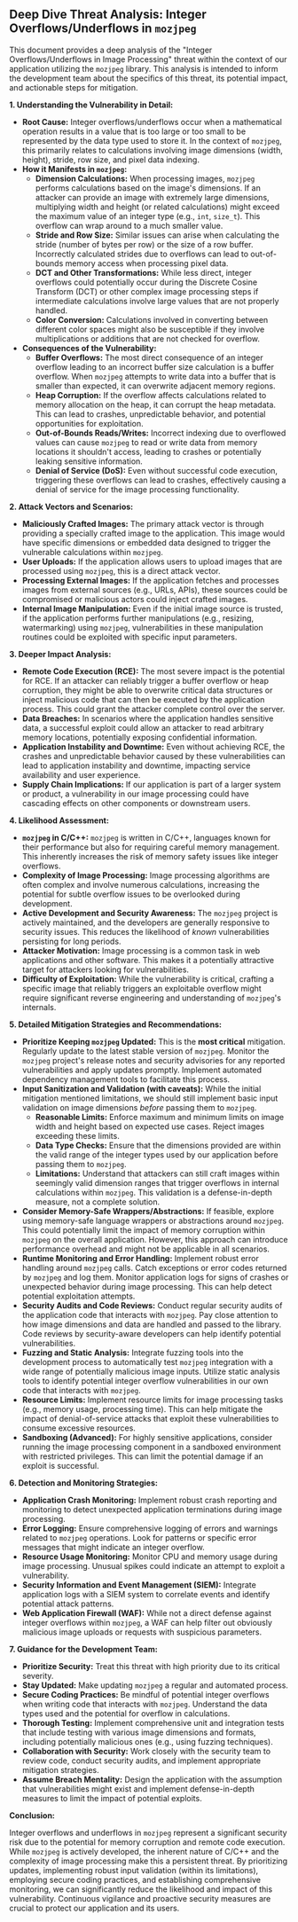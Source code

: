## Deep Dive Threat Analysis: Integer Overflows/Underflows in `mozjpeg`

This document provides a deep analysis of the "Integer Overflows/Underflows in Image Processing" threat within the context of our application utilizing the `mozjpeg` library. This analysis is intended to inform the development team about the specifics of this threat, its potential impact, and actionable steps for mitigation.

**1. Understanding the Vulnerability in Detail:**

* **Root Cause:** Integer overflows/underflows occur when a mathematical operation results in a value that is too large or too small to be represented by the data type used to store it. In the context of `mozjpeg`, this primarily relates to calculations involving image dimensions (width, height), stride, row size, and pixel data indexing.
* **How it Manifests in `mozjpeg`:**
    * **Dimension Calculations:** When processing images, `mozjpeg` performs calculations based on the image's dimensions. If an attacker can provide an image with extremely large dimensions, multiplying width and height (or related calculations) might exceed the maximum value of an integer type (e.g., `int`, `size_t`). This overflow can wrap around to a much smaller value.
    * **Stride and Row Size:** Similar issues can arise when calculating the stride (number of bytes per row) or the size of a row buffer. Incorrectly calculated strides due to overflows can lead to out-of-bounds memory access when processing pixel data.
    * **DCT and Other Transformations:** While less direct, integer overflows could potentially occur during the Discrete Cosine Transform (DCT) or other complex image processing steps if intermediate calculations involve large values that are not properly handled.
    * **Color Conversion:** Calculations involved in converting between different color spaces might also be susceptible if they involve multiplications or additions that are not checked for overflow.
* **Consequences of the Vulnerability:**
    * **Buffer Overflows:** The most direct consequence of an integer overflow leading to an incorrect buffer size calculation is a buffer overflow. When `mozjpeg` attempts to write data into a buffer that is smaller than expected, it can overwrite adjacent memory regions.
    * **Heap Corruption:** If the overflow affects calculations related to memory allocation on the heap, it can corrupt the heap metadata. This can lead to crashes, unpredictable behavior, and potential opportunities for exploitation.
    * **Out-of-Bounds Reads/Writes:** Incorrect indexing due to overflowed values can cause `mozjpeg` to read or write data from memory locations it shouldn't access, leading to crashes or potentially leaking sensitive information.
    * **Denial of Service (DoS):** Even without successful code execution, triggering these overflows can lead to crashes, effectively causing a denial of service for the image processing functionality.

**2. Attack Vectors and Scenarios:**

* **Maliciously Crafted Images:** The primary attack vector is through providing a specially crafted image to the application. This image would have specific dimensions or embedded data designed to trigger the vulnerable calculations within `mozjpeg`.
* **User Uploads:** If the application allows users to upload images that are processed using `mozjpeg`, this is a direct attack vector.
* **Processing External Images:** If the application fetches and processes images from external sources (e.g., URLs, APIs), these sources could be compromised or malicious actors could inject crafted images.
* **Internal Image Manipulation:** Even if the initial image source is trusted, if the application performs further manipulations (e.g., resizing, watermarking) using `mozjpeg`, vulnerabilities in these manipulation routines could be exploited with specific input parameters.

**3. Deeper Impact Analysis:**

* **Remote Code Execution (RCE):** The most severe impact is the potential for RCE. If an attacker can reliably trigger a buffer overflow or heap corruption, they might be able to overwrite critical data structures or inject malicious code that can then be executed by the application process. This could grant the attacker complete control over the server.
* **Data Breaches:** In scenarios where the application handles sensitive data, a successful exploit could allow an attacker to read arbitrary memory locations, potentially exposing confidential information.
* **Application Instability and Downtime:** Even without achieving RCE, the crashes and unpredictable behavior caused by these vulnerabilities can lead to application instability and downtime, impacting service availability and user experience.
* **Supply Chain Implications:** If our application is part of a larger system or product, a vulnerability in our image processing could have cascading effects on other components or downstream users.

**4. Likelihood Assessment:**

* **`mozjpeg` in C/C++:**  `mozjpeg` is written in C/C++, languages known for their performance but also for requiring careful memory management. This inherently increases the risk of memory safety issues like integer overflows.
* **Complexity of Image Processing:** Image processing algorithms are often complex and involve numerous calculations, increasing the potential for subtle overflow issues to be overlooked during development.
* **Active Development and Security Awareness:** The `mozjpeg` project is actively maintained, and the developers are generally responsive to security issues. This reduces the likelihood of *known* vulnerabilities persisting for long periods.
* **Attacker Motivation:** Image processing is a common task in web applications and other software. This makes it a potentially attractive target for attackers looking for vulnerabilities.
* **Difficulty of Exploitation:** While the vulnerability is critical, crafting a specific image that reliably triggers an exploitable overflow might require significant reverse engineering and understanding of `mozjpeg`'s internals.

**5. Detailed Mitigation Strategies and Recommendations:**

* **Prioritize Keeping `mozjpeg` Updated:** This is the **most critical** mitigation. Regularly update to the latest stable version of `mozjpeg`. Monitor the `mozjpeg` project's release notes and security advisories for any reported vulnerabilities and apply updates promptly. Implement automated dependency management tools to facilitate this process.
* **Input Sanitization and Validation (with caveats):** While the initial mitigation mentioned limitations, we should still implement basic input validation on image dimensions *before* passing them to `mozjpeg`.
    * **Reasonable Limits:** Enforce maximum and minimum limits on image width and height based on expected use cases. Reject images exceeding these limits.
    * **Data Type Checks:** Ensure that the dimensions provided are within the valid range of the integer types used by our application before passing them to `mozjpeg`.
    * **Limitations:**  Understand that attackers can still craft images within seemingly valid dimension ranges that trigger overflows in internal calculations within `mozjpeg`. This validation is a defense-in-depth measure, not a complete solution.
* **Consider Memory-Safe Wrappers/Abstractions:** If feasible, explore using memory-safe language wrappers or abstractions around `mozjpeg`. This could potentially limit the impact of memory corruption within `mozjpeg` on the overall application. However, this approach can introduce performance overhead and might not be applicable in all scenarios.
* **Runtime Monitoring and Error Handling:** Implement robust error handling around `mozjpeg` calls. Catch exceptions or error codes returned by `mozjpeg` and log them. Monitor application logs for signs of crashes or unexpected behavior during image processing. This can help detect potential exploitation attempts.
* **Security Audits and Code Reviews:** Conduct regular security audits of the application code that interacts with `mozjpeg`. Pay close attention to how image dimensions and data are handled and passed to the library. Code reviews by security-aware developers can help identify potential vulnerabilities.
* **Fuzzing and Static Analysis:** Integrate fuzzing tools into the development process to automatically test `mozjpeg` integration with a wide range of potentially malicious image inputs. Utilize static analysis tools to identify potential integer overflow vulnerabilities in our own code that interacts with `mozjpeg`.
* **Resource Limits:** Implement resource limits for image processing tasks (e.g., memory usage, processing time). This can help mitigate the impact of denial-of-service attacks that exploit these vulnerabilities to consume excessive resources.
* **Sandboxing (Advanced):** For highly sensitive applications, consider running the image processing component in a sandboxed environment with restricted privileges. This can limit the potential damage if an exploit is successful.

**6. Detection and Monitoring Strategies:**

* **Application Crash Monitoring:** Implement robust crash reporting and monitoring to detect unexpected application terminations during image processing.
* **Error Logging:** Ensure comprehensive logging of errors and warnings related to `mozjpeg` operations. Look for patterns or specific error messages that might indicate an integer overflow.
* **Resource Usage Monitoring:** Monitor CPU and memory usage during image processing. Unusual spikes could indicate an attempt to exploit a vulnerability.
* **Security Information and Event Management (SIEM):** Integrate application logs with a SIEM system to correlate events and identify potential attack patterns.
* **Web Application Firewall (WAF):** While not a direct defense against integer overflows within `mozjpeg`, a WAF can help filter out obviously malicious image uploads or requests with suspicious parameters.

**7. Guidance for the Development Team:**

* **Prioritize Security:**  Treat this threat with high priority due to its critical severity.
* **Stay Updated:**  Make updating `mozjpeg` a regular and automated process.
* **Secure Coding Practices:**  Be mindful of potential integer overflows when writing code that interacts with `mozjpeg`. Understand the data types used and the potential for overflow in calculations.
* **Thorough Testing:**  Implement comprehensive unit and integration tests that include testing with various image dimensions and formats, including potentially malicious ones (e.g., using fuzzing techniques).
* **Collaboration with Security:** Work closely with the security team to review code, conduct security audits, and implement appropriate mitigation strategies.
* **Assume Breach Mentality:**  Design the application with the assumption that vulnerabilities might exist and implement defense-in-depth measures to limit the impact of potential exploits.

**Conclusion:**

Integer overflows and underflows in `mozjpeg` represent a significant security risk due to the potential for memory corruption and remote code execution. While `mozjpeg` is actively developed, the inherent nature of C/C++ and the complexity of image processing make this a persistent threat. By prioritizing updates, implementing robust input validation (within its limitations), employing secure coding practices, and establishing comprehensive monitoring, we can significantly reduce the likelihood and impact of this vulnerability. Continuous vigilance and proactive security measures are crucial to protect our application and its users.
